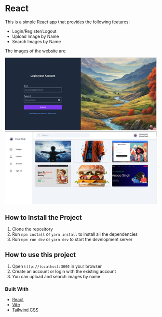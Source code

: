 # React 

This is a simple React app  that provides the following features:

- Login/Register/Logout
- Upload Image by Name
- Search Images by Name

The images of the website are:

![website1](./public/website1.png)
![website2](./public/website2.png)

## How to Install the Project

1. Clone the repository
2. Run `npm install` or `yarn install` to install all the dependencies
3. Run `npm run dev` or `yarn dev` to start the development server

## How to use this project

1. Open `http://localhost:3000` in your browser
2. Create an account or login with the existing account
3. You can upload and search images by name

### Built With

* [React](https://reactjs.org/)
* [Vite](https://vitejs.dev/)
* [Tailwind CSS](https://tailwindcss.com/)
